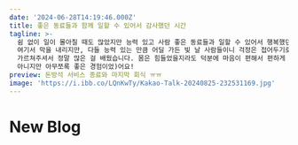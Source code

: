 ```yaml
---
date: '2024-06-28T14:19:46.000Z'
title: 좋은 동료들과 함께 일할 수 있어서 감사했던 시간
tagline: >-
  쉼 없이 일이 몰아칠 때도 많았지만 능력 있고 사람 좋은 동료들과 일할 수 있어서 행복했던 시간이었습니다! 아쉽게도 우리 돈방석 서비스는
  여기서 막을 내리지만, 다들 능력 있는 만큼 어딜 가든 빛 날 사람들이니 걱정은 접어두기로~ 개발직 첫 회사였는데 모두 잘 대해주시고 많이
  가르쳐주셔서 정말 많은 걸 배웠습니다. 몸은 힘들었을지라도 덕분에 마음이 편해서 편하게 일했던 것 같아요. 월요일이 기다려졌(....던 건
  아니지만 아무쪼록 좋은 경험이었)어요!
preview: 돈방석 서비스 종료와 마지막 회식 ㅠㅠ
image: 'https://i.ibb.co/LQnKwTy/Kakao-Talk-20240825-232531169.jpg'
---
```

# New Blog
